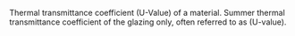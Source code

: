 Thermal transmittance coefficient (U-Value) of a material.
Summer thermal transmittance coefficient of the glazing only, often referred to as (U-value).
